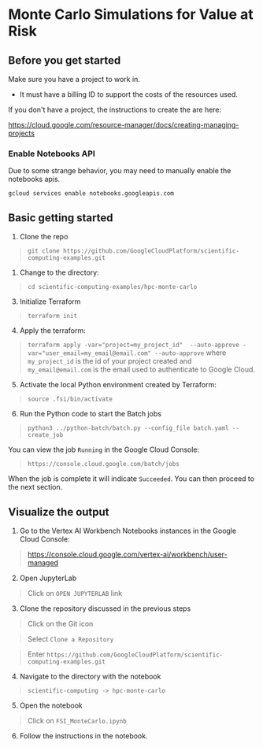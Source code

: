 # Monte Carlo Simulations for Value at Risk

## Before you get started
Make sure you have a project to work in.

* It must have a billing ID to support the costs of the resources used.

If you don't have a project, the instructions to create the are here:

https://cloud.google.com/resource-manager/docs/creating-managing-projects

### Enable Notebooks API
Due to some strange behavior, you may need to manually enable the notebooks apis.
```
gcloud services enable notebooks.googleapis.com
```

## Basic getting started

1. Clone the repo
  > `git clone https://github.com/GoogleCloudPlatform/scientific-computing-examples.git`
1. Change to the directory: 
  > `cd scientific-computing-examples/hpc-monte-carlo`
3. Initialize Terraform
  > `terraform init`
4. Apply the terraform:
  > `terraform apply -var="project=my_project_id"  --auto-approve -var="user_email=my_email@email.com" --auto-approve`
  where `my_project_id` is the id of your project created and `my_email@email.com` is the email used to authenticate to Google Cloud.
5. Activate the local Python environment created by Terraform:
  > `source .fsi/bin/activate`
6. Run the Python code to start the Batch jobs
  > `python3 ../python-batch/batch.py --config_file batch.yaml --create_job`

You can view the job `Running` in the Google Cloud Console:
  > `https://console.cloud.google.com/batch/jobs`

When the job is complete it will indicate `Succeeded`. You can then proceed to the next section.

## Visualize the output

1. Go to the Vertex AI Workbench Notebooks instances in the Google Cloud Console:
  > https://console.cloud.google.com/vertex-ai/workbench/user-managed
2. Open JupyterLab 
  > Click on `OPEN JUPYTERLAB` link
3. Clone the repository discussed in the previous steps
  > Click on the Git icon

  > Select `Clone a Repository`

  > Enter `https://github.com/GoogleCloudPlatform/scientific-computing-examples.git`

4. Navigate to the directory with the notebook
  > `scientific-computing -> hpc-monte-carlo`

5. Open the notebook
  > Click on `FSI_MonteCarlo.ipynb`

6. Follow the instructions in the notebook.

